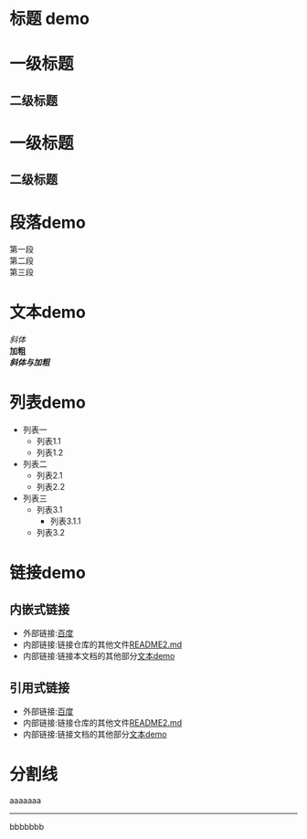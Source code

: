 # 标题 demo
# 一级标题
## 二级标题
一级标题
===
二级标题
---

# 段落demo
第一段  
第二段  
第三段

# 文本demo 
*斜体*  
**加粗**  
***斜体与加粗***  



# 列表demo
- 列表一  
  - 列表1.1
  - 列表1.2
- 列表二
  - 列表2.1
  - 列表2.2
- 列表三
  - 列表3.1
    - 列表3.1.1
  - 列表3.2
  
# 链接demo  
## 内嵌式链接
- 外部链接:[百度](https://www.baidu.com)
- 内部链接:链接仓库的其他文件[README2.md](README2.md)
- 内部链接:链接本文档的其他部分[文本demo](README.md#文本demo)   

## 引用式链接
- 外部链接:[百度]
- 内部链接:链接仓库的其他文件[README2.md]
- 内部链接:链接文档的其他部分[文本demo]

# 分割线
aaaaaaa

---

bbbbbbb

<!--文档中用到的链接部分-->
[百度]:https://www.baidu.com
[README2.md]:README2.md
[文本demo]:README.md#文本demo
